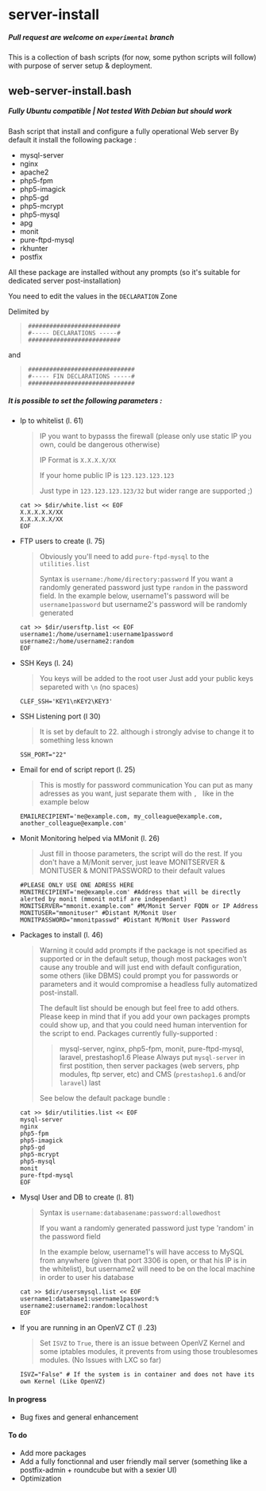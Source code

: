 # server-install
##### Pull request are welcome on `experimental` branch
This is a collection of bash scripts (for now, some python scripts will follow) with purpose of server setup & deployment.

## web-server-install.bash
##### Fully Ubuntu compatible | Not tested With Debian but should work
Bash script that install and configure a fully operational Web server
By default it install the following package :

- mysql-server
- nginx
- apache2
- php5-fpm
- php5-imagick
- php5-gd
- php5-mcrypt
- php5-mysql
- apg
- monit
- pure-ftpd-mysql
- rkhunter
- postfix

All these package are installed without any prompts (so it's suitable for dedicated server post-installation)

You need to edit the values in the `DECLARATION` Zone

Delimited by
> ```
>##########################
>#----- DECLARATIONS -----#
>##########################
>```
and
>```
>##############################
>#----- FIN DECLARATIONS -----#
>##############################
>```

##### It is possible to set the following parameters :
- Ip to whitelist (l. 61)
  >IP you want to bypasss the firewall (please only use static IP you own, could be dangerous otherwise)
  >
  >IP Format is `X.X.X.X/XX`
  >
  >If your home public IP is `123.123.123.123`
  >
  >Just type in `123.123.123.123/32` but wider range are supported ;)
  >
  ```shell
  cat >> $dir/white.list << EOF
  X.X.X.X.X/XX
  X.X.X.X.X/XX
  EOF
  ```

- FTP users to create (l. 75)
  >Obviously you'll need to add `pure-ftpd-mysql` to the `utilities.list`
  >
  >Syntax is `username:/home/directory:password`
  If you want a randomly generated password just type `random` in the password field.
  >In the example below, username1's password will be `username1password`
  but username2's password will be randomly generated
  >
  ```shell
  cat >> $dir/usersftp.list << EOF
  username1:/home/username1:username1password
  username2:/home/username2:random
  EOF
  ```

- SSH Keys (l. 24)
  >You keys will be added to the root user
  >Just add your public keys separeted with `\n` (no spaces)
  ```shell
  CLEF_SSH='KEY1\nKEY2\KEY3'
  ```

- SSH Listening port (l 30)
  > It is set by default to 22. although i strongly advise to change it to something less known
  >
  ```shell
  SSH_PORT="22"
  ```

- Email for end of script report (l. 25)
  > This is mostly for password communication
  > You can put as many adresses as you want, just separate them with `, ` like in the example below
  ```shell
  EMAILRECIPIENT='me@example.com, my_colleague@example.com, another_colleague@example.com'
  ```

- Monit Monitoring helped via MMonit (l. 26)

  >Just fill in thoose parameters, the script will do the rest.
  If you don't have a M/Monit server, just leave  MONITSERVER & MONITUSER & MONITPASSWORD to their default values

  >
  ```shell
  #PLEASE ONLY USE ONE ADRESS HERE
  MONITRECIPIENT='me@example.com' #Address that will be directly alerted by monit (mmonit notif are independant)
  MONITSERVER="mmonit.example.com" #M/Monit Server FQDN or IP Address
  MONITUSER="mmonituser" #Distant M/Monit User
  MONITPASSWORD="mmonitpasswd" #Distant M/Monit User Password
  ```

- Packages to install (l. 46)

  >Warning it could add prompts if the package is not specified as supported or in the default setup, though most packages won't cause any trouble and will just end with default configuration, some others (like DBMS) could prompt you for passwords or parameters and it would compromise a headless fully automatized post-install.
  >
  >The default list should be enough but feel free to add others. Please keep in mind that if you add your own packages prompts could show up, and that you could need human intervention for the script to end.
  >Packages currently fully-supported :
  >
  >>mysql-server, nginx, php5-fpm, monit, pure-ftpd-mysql, laravel, prestashop1.6
  >Please Always put `mysql-server`  in first postition, then server packages (web servers, php modules, ftp server, etc) and CMS (`prestashop1.6` and/or `laravel`) last
  >
  >See below the default package bundle :
  >
  ```shell
  cat >> $dir/utilities.list << EOF
  mysql-server
  nginx
  php5-fpm
  php5-imagick
  php5-gd
  php5-mcrypt
  php5-mysql
  monit
  pure-ftpd-mysql
  EOF
  ```

- Mysql User and DB to create (l. 81)
  > Syntax is `username:databasename:password:allowedhost`
  >
  > If you want a randomly generated password just type 'random' in the password field
  >
  > In the example below, username1's will have access to MySQL from anywhere (given that port 3306 is open, or that his IP is in the whitelist), but username2 will need to be on the local machine in order to user his database
  >
  ```shell
  cat >> $dir/usersmysql.list << EOF
  username1:database1:username1password:%
  username2:username2:random:localhost
  EOF
  ```

- If you are running in an OpenVZ CT (l .23)
  > Set `ISVZ` to `True`, there is an issue between OpenVZ Kernel and some iptables modules, it prevents from using those troublesomes modules. (No Issues with LXC so far)
  ```shell
  ISVZ="False" # If the system is in container and does not have its own Kernel (Like OpenVZ)
  ```

#### In progress

- Bug fixes and general enhancement

#### To do

- Add more packages
- Add a fully fonctionnal and user friendly mail server (something like a postfix-admin + roundcube but with a sexier UI)
- Optimization
